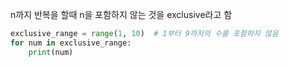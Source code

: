 n까지 반복을 할때 n을 포함하지 않는 것을 exclusive라고 함

```python
exclusive_range = range(1, 10)  # 1부터 9까지의 수를 포함하지 않음
for num in exclusive_range:
    print(num)

```
